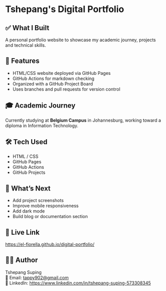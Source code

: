 # Tshepang's Digital Portfolio

## ✅ What I Built

A personal portfolio website to showcase my academic journey,
projects and technical skills.

## 🚀 Features

- HTML/CSS website deployed via GitHub Pages
- GitHub Actions for markdown checking
- Organized with a GitHub Project Board
- Uses branches and pull requests for version control

## 🎓 Academic Journey

Currently studying at **Belgium Campus** in Johannesburg,
working toward a diploma in Information Technology.

## 🛠️ Tech Used

- HTML / CSS
- GitHub Pages
- GitHub Actions
- GitHub Projects

## 📌 What’s Next

- Add project screenshots
- Improve mobile responsiveness
- Add dark mode
- Build blog or documentation section

## 🔗 Live Link

<https://el-fiorella.github.io/digital-portfolio/>

## 👩‍💻 Author

Tshepang Suping  
📧 Email: <tappy902@gmail.com>  
🔗 LinkedIn: <https://www.linkedin.com/in/tshepang-suping-573308345>
